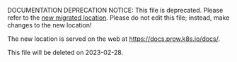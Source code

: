 DOCUMENTATION DEPRECATION NOTICE: This file is deprecated. Please refer to the
[new migrated
location](https://docs.prow.k8s.io/docs/components/pod-utilities/initupload/).
Please do not edit this file; instead, make changes to the new location!

The new location is served on the web at
https://docs.prow.k8s.io/docs/.

This file will be deleted on 2023-02-28.

